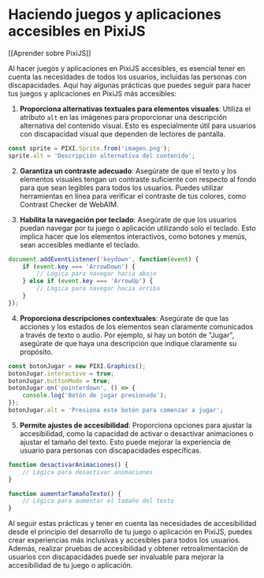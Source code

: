 # Haciendo juegos y aplicaciones accesibles en PixiJS

[[Aprender sobre PixiJS]]

Al hacer juegos y aplicaciones en PixiJS accesibles, es esencial tener en cuenta las necesidades de todos los usuarios, incluidas las personas con discapacidades. Aquí hay algunas prácticas que puedes seguir para hacer tus juegos y aplicaciones en PixiJS más accesibles:

1. **Proporciona alternativas textuales para elementos visuales**: Utiliza el atributo `alt` en las imágenes para proporcionar una descripción alternativa del contenido visual. Esto es especialmente útil para usuarios con discapacidad visual que dependen de lectores de pantalla.

```javascript
const sprite = PIXI.Sprite.from('imagen.png');
sprite.alt = 'Descripción alternativa del contenido';
```

2. **Garantiza un contraste adecuado**: Asegúrate de que el texto y los elementos visuales tengan un contraste suficiente con respecto al fondo para que sean legibles para todos los usuarios. Puedes utilizar herramientas en línea para verificar el contraste de tus colores, como Contrast Checker de WebAIM.

3. **Habilita la navegación por teclado**: Asegúrate de que los usuarios puedan navegar por tu juego o aplicación utilizando solo el teclado. Esto implica hacer que los elementos interactivos, como botones y menús, sean accesibles mediante el teclado.

```javascript
document.addEventListener('keydown', function(event) {
    if (event.key === 'ArrowDown') {
        // Lógica para navegar hacia abajo
    } else if (event.key === 'ArrowUp') {
        // Lógica para navegar hacia arriba
    }
});
```

4. **Proporciona descripciones contextuales**: Asegúrate de que las acciones y los estados de los elementos sean claramente comunicados a través de texto o audio. Por ejemplo, si hay un botón de "Jugar", asegúrate de que haya una descripción que indique claramente su propósito.

```javascript
const botonJugar = new PIXI.Graphics();
botonJugar.interactive = true;
botonJugar.buttonMode = true;
botonJugar.on('pointerdown', () => {
    console.log('Botón de jugar presionado');
});
botonJugar.alt = 'Presiona este botón para comenzar a jugar';
```

5. **Permite ajustes de accesibilidad**: Proporciona opciones para ajustar la accesibilidad, como la capacidad de activar o desactivar animaciones o ajustar el tamaño del texto. Esto puede mejorar la experiencia de usuario para personas con discapacidades específicas.

```javascript
function desactivarAnimaciones() {
    // Lógica para desactivar animaciones
}

function aumentarTamañoTexto() {
    // Lógica para aumentar el tamaño del texto
}
```

Al seguir estas prácticas y tener en cuenta las necesidades de accesibilidad desde el principio del desarrollo de tu juego o aplicación en PixiJS, puedes crear experiencias más inclusivas y accesibles para todos los usuarios. Además, realizar pruebas de accesibilidad y obtener retroalimentación de usuarios con discapacidades puede ser invaluable para mejorar la accesibilidad de tu juego o aplicación.